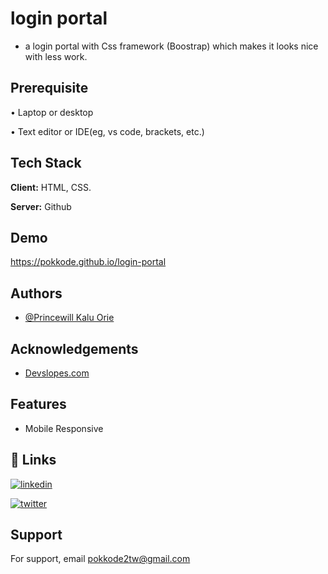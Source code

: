 # login portal
- a login portal with  Css framework (Boostrap) which makes it looks nice with less work.

## Prerequisite

• Laptop or desktop

• Text editor or IDE(eg, vs code, brackets, etc.)

## Tech Stack

**Client:** HTML, CSS.

**Server:** Github

## Demo

https://pokkode.github.io/login-portal

## Authors

- [@Princewill Kalu Orie](https://www.github.com/pokkode)

## Acknowledgements

 - [Devslopes.com](https://Devslopes.com/)

## Features

- Mobile Responsive

## 🔗 Links

[![linkedin](https://img.shields.io/badge/linkedin-0A66C2?style=for-the-badge&logo=linkedin&logoColor=white)](https://www.linkedin.com/in/princewill-kalu-orie-28621a23b/)

[![twitter](https://img.shields.io/badge/twitter-1DA1F2?style=for-the-badge&logo=twitter&logoColor=white)](https://twitter.com/KhayPrincewill)

## Support

For support, email pokkode2tw@gmail.com
